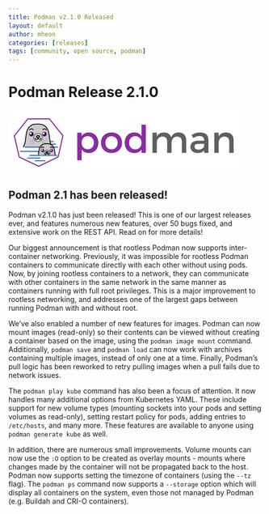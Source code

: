 ```yaml
---
title: Podman v2.1.0 Released
layout: default
author: mheon
categories: [releases]
tags: [community, open source, podman]
---
```


# Podman Release 2.1.0

![podman logo](../static/vectors/raw/podman.svg)

## Podman 2.1 has been released!


Podman v2.1.0 has just been released! This is one of our largest releases ever, and features numerous new features, over 50 bugs fixed, and extensive work on the REST API. Read on for more details!
<!--readmore-->

Our biggest announcement is that rootless Podman now supports inter-container networking. Previously, it was impossible for rootless Podman containers to communicate directly with each other without using pods. Now, by joining rootless containers to a network, they can communicate with other containers in the same network in the same manner as containers running with full root privileges. This is a major improvement to rootless networking, and addresses one of the largest gaps between running Podman with and without root.

We’ve also enabled a number of new features for images. Podman can now mount images (read-only) so their contents can be viewed without creating a container based on the image, using the `podman image mount` command. Additionally, `podman save` and `podman load` can now work with archives containing multiple images, instead of only one at a time. Finally, Podman’s pull logic has been reworked to retry pulling images when a pull fails due to network issues.

The `podman play kube` command has also been a focus of attention. It now handles many additional options from Kubernetes YAML. These include support for new volume types (mounting sockets into your pods and setting volumes as read-only), setting restart policy for pods, adding entries to `/etc/hosts`, and many more. These features are available to anyone using `podman generate kube` as well.

In addition, there are numerous small improvements. Volume mounts can now use the `:O` option to be created as overlay mounts - mounts where changes made by the container will not be propagated back to the host. Podman now supports setting the timezone of containers (using the `--tz` flag). The `podman ps` command now supports a `--storage` option which will display all containers on the system, even those not managed by Podman (e.g. Buildah and CRI-O containers).

